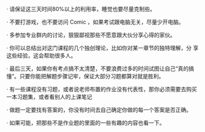 · 请保证这三天时间80%以上的利用率，睡觉也要尽量克制些。

· 不要打游戏，也不要访问 Comic ，如果考试跟电脑无关，尽量少开电脑。

· 多参加专业群内的讨论，狠狠鄙视那些不愿意跟大伙分享心得的家伙。

· 你可以总结出对这门课程的几个独创理论，比如你对某一章节的独特理解，分         享这些经验，这会帮助很多人。

· 最后三天，如果你有考点搞不太清楚，不要浪费过多的时间试图让自己“真的搞懂”。只要你能把解题步骤记牢，保证大部分习题都算对就是胜利。

· 有一些课程没有习题，或者说老师布置的作业没有代表性，那你必须需要去购买一本习题集，或者看别人的上课笔记

· 做题一定要找有答案的，你没有时间去自己确定你做的每一个答案是否正确。

· 如果可能，把那些不是作业题的里面的一些有趣的内容也看一下。

